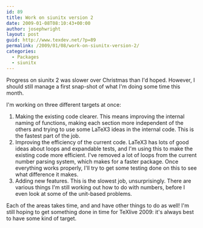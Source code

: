 ```yaml
---
id: 89
title: Work on siunitx version 2
date: 2009-01-08T08:10:43+00:00
author: josephwright
layout: post
guid: http://www.texdev.net/?p=89
permalink: /2009/01/08/work-on-siunitx-version-2/
categories:
  - Packages
  - siunitx
---
```

Progress on siunitx 2 was slower over Christmas than I'd hoped.  However, I should still manage a first snap-shot of what I'm doing some time this month.

I'm working on three different targets at once:
<ol>
	<li>Making the existing code clearer. This means improving the internal naming of functions, making each section more independent of the others and trying to use some LaTeX3 ideas in the internal code. This is the fastest part of the job.</li>
	<li>Improving the efficiency of the current code. LaTeX3 has lots of good ideas about loops and expandable tests, and I'm using this to make the existing code more efficient. I've removed a lot of loops from the current number parsing system, which makes for a faster package. Once everything works properly, I'll try to get some testing done on this to see what difference it makes.</li>
	<li>Adding new features. This is the slowest job, unsurprisingly. There are various things I'm still working out how to do with numbers, before I even look at some of the unit-based problems.</li>
</ol>
Each of the areas takes time, and and have other things to do as well!  I'm still hoping to get something done in time for TeXlive 2009: it's always best to have some kind of target.
